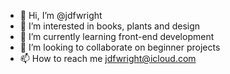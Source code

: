 - 👋 Hi, I’m @jdfwright
- 👀 I’m interested in books, plants and design
- 🌱 I’m currently learning front-end development
- 💞️ I’m looking to collaborate on beginner projects
- 📫 How to reach me jdfwright@icloud.com

<!---
jdfwright/jdfwright is a ✨ special ✨ repository because its `README.md` (this file) appears on your GitHub profile.
You can click the Preview link to take a look at your changes.
--->
